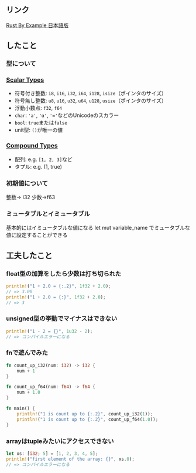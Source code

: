 ## リンク
[Rust By Example 日本語版](https://doc.rust-jp.rs/rust-by-example-ja/primitives.html)

## したこと
### 型について
### [Scalar Types](https://doc.rust-jp.rs/rust-by-example-ja/primitives.html#scalar-types)

- 符号付き整数: `i8`, `i16`, `i32`, `i64`, `i128`, `isize`（ポインタのサイズ）
- 符号無し整数: `u8`, `u16`, `u32`, `u64`, `u128`, `usize`（ポインタのサイズ）
- 浮動小数点: `f32`, `f64`
- `char`: `'a'`, `'α'`, `'∞'`などのUnicodeのスカラー
- `bool`: `true`または`false`
- unit型: `()`が唯一の値

### [Compound Types](https://doc.rust-jp.rs/rust-by-example-ja/primitives.html#compound-types)

- 配列: e.g. `[1, 2, 3]`など
- タプル: e.g. (1, true)

### 初期値について
整数→ i32
少数→f63

### ミュータブルとイミュータブル
基本的にはイミュータブルな値になる
let mut variable_name でミュータブルな値に設定することができる

## **工夫したこと**
### float型の加算をしたら少数は打ち切られた

```rust
println!("1 + 2.0 = {:.2}", 1f32 + 2.0);
// => 3.00
println!("1 + 2.0 = {:}", 1f32 + 2.0);
// => 3
```

### unsigned型の挙動でマイナスはできない

```rust
println!("1 - 2 = {}", 1u32 - 2);
// => コンパイルエラーになる
```

### fnで遊んでみた

```rust
fn count_up_i32(num: i32) -> i32 {
    num + 1
}

fn count_up_f64(num: f64) -> f64 {
    num + 1.0
}

fn main() {
    println!("1 is count up to {:.2}", count_up_i32(1));
    println!("1 is count up to {:.2}", count_up_f64(1.0));
}
```

### arrayはtupleみたいにアクセスできない

```rust
let xs: [i32; 5] = [1, 2, 3, 4, 5];
println!("first element of the array: {}", xs.0);
// => コンパイルエラーになる
```
